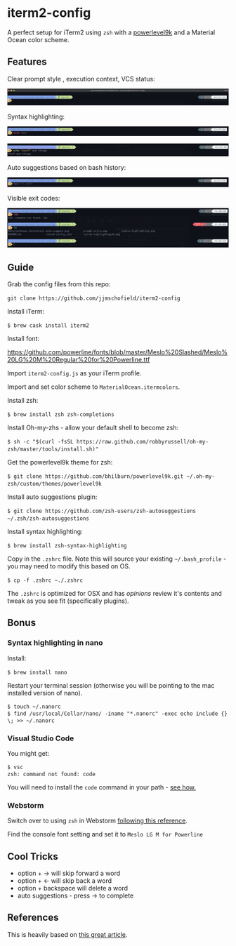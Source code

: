 # iterm2-config
A perfect setup for iTerm2 using `zsh` with a [powerlevel9k](https://github.com/bhilburn/powerlevel9k.git) and a Material Ocean color scheme.

## Features
Clear prompt style , execution context, VCS status:

![prompt style](docs/img/prompt-style.png)

Syntax highlighting:

![syntax highlighting](docs/img/syntax-highlighting.png)

![syntax highlighting b](docs/img/syntax-highlighting-b.png)

Auto suggestions based on bash history:

![auto suggest](docs/img/auto-suggest.png)

Visible exit codes:

![exit codes](docs/img/exit-codes.png)

## Guide
Grab the config files from this repo:

`git clone https://github.com/jjmschofield/iterm2-config`

Install iTerm:

`$ brew cask install iterm2`

Install font:

https://github.com/powerline/fonts/blob/master/Meslo%20Slashed/Meslo%20LG%20M%20Regular%20for%20Powerline.ttf

Import `iterm2-config.js` as your iTerm profile.

Import and set color scheme to `MaterialOcean.itermcolors`.

Install zsh:

`$ brew install zsh zsh-completions`

Install Oh-my-zhs - allow your default shell to become zsh:

`$ sh -c "$(curl -fsSL https://raw.github.com/robbyrussell/oh-my-zsh/master/tools/install.sh)"`

Get the powerlevel9k theme for zsh:

`$ git clone https://github.com/bhilburn/powerlevel9k.git ~/.oh-my-zsh/custom/themes/powerlevel9k`

Install auto suggestions plugin:

`$ git clone https://github.com/zsh-users/zsh-autosuggestions ~/.zsh/zsh-autosuggestions`

Install syntax highlighting:

`$ brew install zsh-syntax-highlighting`

Copy in the `.zshrc` file. Note this will source your existing `~/.bash_profile` - you may need to modify this based on OS.

`$ cp -f .zshrc ~./.zshrc`

The `.zshrc` is optimized for OSX and has *opinions* review it's contents and tweak as you see fit (specifically plugins).

## Bonus
### Syntax highlighting in nano
Install:

`$ brew install nano`

Restart your terminal session (otherwise you will be pointing to the mac installed version of nano).

```
$ touch ~/.nanorc
$ find /usr/local/Cellar/nano/ -iname "*.nanorc" -exec echo include {} \; >> ~/.nanorc
```

### Visual Studio Code
You might get:

```
$ vsc
zsh: command not found: code
```

You will need to install the `code` command in your path - [see how.](https://stackoverflow.com/questions/29955500/code-not-working-in-command-line-for-visual-studio-code-on-osx-mac)

### Webstorm
Switch over to using `zsh` in Webstorm [following this reference](https://www.jetbrains.com/help/webstorm/settings-tools-terminal.html).

Find the console font setting and set it to `Meslo LG M for Powerline`

## Cool Tricks
* option + -> will skip forward a word
* option + <- will skip back a word
* option + backspace will delete a word
* auto suggestions - press -> to complete

## References
This is heavily based on [this great article](https://medium.com/@Clovis_app/configuration-of-a-beautiful-efficient-terminal-and-prompt-on-osx-in-7-minutes-827c29391961).
